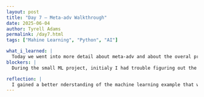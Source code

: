 ```yaml
---
layout: post
title: "Day 7 – Meta-adv Walkthrough"
date: 2025-06-04
author: Tyrell Adams
permalink: /day7.html
tags: ["Mahine Learning", "Python", "AI"]

what_i_learned: |
  Today we went into more detail about meta-adv and about the overal process of how to train an AI on ow to handle new,       unforeseen attacks. We are basically teaching AI to defend itself by showing it examples of adversarial attacks or "Sneaky tricks" that causes AI to make mistakes. The Mmodel-agnostic meta-learning finds the best starting point to ensure the model can adapt fast to new problems with little to no training. The examples of adversarial attacks, come from images from CIFAR-10 and Tiny-ImageNet which are collections of images within a dataset that helps train and test ai.
blockers: |
  During the small ML project, initialy I had trouble figuring out the meaning of te codes and why they did what they did.

reflection: |
  I gained a better nderstanding of the machine learning example that we been going over and how pictures is used to train the model. I also dove deeper into key terms like loss functions and gradients for example. Loss function being how far off the model's predictions are from the correct answer and gradients being another way of saying "rate of change." Then the machine learning project showed me another example of what the code should look like. I just need to take the time to go over and understand the code.
---
```

